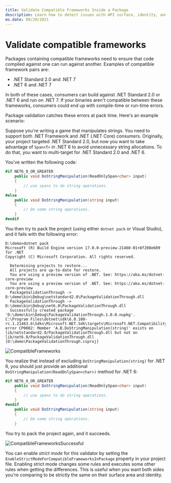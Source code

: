 ```yaml
---
title: Validate Compatible Frameworks Inside a Package
description: Learn how to detect issues with API surface, identity, and compatibility across different target frameworks in a package.
ms.date: 09/29/2021
---
```


# Validate compatible frameworks

Packages containing compatible frameworks need to ensure that code compiled against one can run against another. Examples of compatible framework pairs are:

* .NET Standard 2.0 and .NET 7
* .NET 6 and .NET 7

In both of these cases, consumers can build against .NET Standard 2.0 or .NET 6 and run on .NET 7. If your binaries aren't compatible between these frameworks, consumers could end up with compile-time or run-time errors.

Package validation catches these errors at pack time. Here's an example scenario:

Suppose you're writing a game that manipulates strings. You need to support both .NET Framework and .NET (.NET Core) consumers. Originally, your project targeted .NET Standard 2.0, but now you want to take advantage of `Span<T>` in .NET 6 to avoid unnecessary string allocations. To do that, you want to multi-target for .NET Standard 2.0 and .NET 6.

You've written the following code:

```csharp
#if NET6_0_OR_GREATER
    public void DoStringManipulation(ReadOnlySpan<char> input)
    {
        // use spans to do string operations.
    }
#else
    public void DoStringManipulation(string input)
    {
        // Do some string operations.
    }
#endif
```

You then try to pack the project (using either `dotnet pack` or Visual Studio), and it fails with the following error:

```dotnetcli
D:\demo>dotnet pack
Microsoft (R) Build Engine version 17.0.0-preview-21460-01+8f208e609 for .NET
Copyright (C) Microsoft Corporation. All rights reserved.

  Determining projects to restore...
  All projects are up-to-date for restore.
  You are using a preview version of .NET. See: https://aka.ms/dotnet-core-preview
  You are using a preview version of .NET. See: https://aka.ms/dotnet-core-preview
  PackageValidationThrough -> D:\demo\bin\Debug\netstandard2.0\PackageValidationThrough.dll
  PackageValidationThrough -> D:\demo\bin\Debug\net6.0\PackageValidationThrough.dll
  Successfully created package 'D:\demo\bin\Debug\PackageValidationThrough.1.0.0.nupkg'.
C:\Program Files\dotnet\sdk\6.0.100-rc.1.21463.6\Sdks\Microsoft.NET.Sdk\targets\Microsoft.NET.Compatibility.Common.targets(32,5): error CP0002: Member 'A.B.DoStringManipulation(string)' exists on lib/netstandard2.0/PackageValidationThrough.dll but not on lib/net6.0/PackageValidationThrough.dll [D:\demo\PackageValidationThrough.csproj]
```

![CompatibleFrameworks](media/compatible-frameworks.png)

You realize that instead of excluding `DoStringManipulation(string)` for .NET 6, you should just provide an additional `DoStringManipulation(ReadOnlySpan<char>)` method for .NET 6:

```csharp
#if NET6_0_OR_GREATER
    public void DoStringManipulation(ReadOnlySpan<char> input)
    {
        // use spans to do string operations.
    }
#endif
    public void DoStringManipulation(string input)
    {
        // Do some string operations.
    }
```

You try to pack the project again, and it succeeds.

![CompatibleFrameworksSuccessful](media/compatible-frameworks-successful.png)

You can enable *strict mode* for this validator by setting the `EnableStrictModeForCompatibleFrameworksInPackage` property in your project file. Enabling strict mode changes some rules and executes some other rules when getting the differences. This is useful when you want both sides you're comparing to be strictly the same on their surface area and identity.
